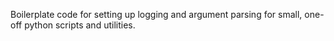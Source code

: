 Boilerplate code for setting up logging and argument parsing for small, one-off
python scripts and utilities.
